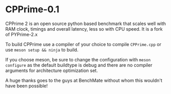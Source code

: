 # CPPrime-0.1
CPPrime 2 is an open source python based benchmark that scales well with RAM clock, timings and overall latency, less so with CPU speed. It is a fork of PYPrime-2.x

To build CPPrime use a compiler of your choice to compile `CPPrime.cpp` or use `meson setup && ninja` to build.

If you choose meson, be sure to change the configuration with `meson configure` as the default buildtype is debug and there are no compiler arguments for architecture optimization set.

A huge thanks goes to the guys at BenchMate without whom this wouldn't have been possible!
